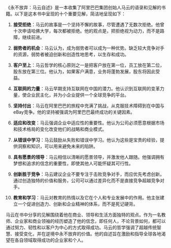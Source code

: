 《永不放弃：马云自述》是一本收集了阿里巴巴集团创始人马云的语录和见解的书籍。以下是这本书中呈现的十个重要见解，简洁地呈现如下：

1. **接受拒绝**：马云的故事是一个坚持不懈的故事，尽管遭遇了无数次拒绝。他曾十次申请哈佛大学，每次都被拒绝。他的观点是，把拒绝视为动力，而不是路障，继续前进。

2. **弱势者的机会**：马云认为，成为弱势者可以成为一种优势。缺乏较大竞争对手的资源，弱势者被迫创新和创造性地思考，以生存和成功。

3. **客户至上**：马云哲学的核心原则之一是把客户放在第一位，员工放在第二位，股东放在第三位。他认为，如果客户满意，业务将蓬勃发展，股东将因此受益。

4. **互联网的力量**：马云早期支持互联网在中国的潜力。他认识到互联网的变革力量，使企业民主化，并为小企业提供一个全球竞争的平台。

5. **坚持付出**：马云在阿里巴巴的旅程中充满了挑战，从克服技术障碍到在中国与eBay竞争。他的坚持被强调为阿里巴巴最终成功的关键因素。

6. **适应和改变**：马云强调企业中适应性的重要性。他认为公司必须愿意根据市场和技术格局的变化改变他们的战略和商业模式。

7. **从错误中学习**：马云鼓励从失败和错误中学习。他认为这些是宝贵的经验，提供洞察和知识，可以用来避免未来的陷阱。

8. **具有愿景的领导**：马云相信以清晰的愿景领导，并激发他人跟随。他强调拥有梦想和追求的信念的重要性，即使其他人可能怀疑其可行性。

9. **创新胜于竞争**：马云建议企业不要专注于击败竞争对手，而应优先考虑创新。通过创造独特的价值和服务，公司可以通过差异化而不是直接竞争超越竞争对手。

10. **教育和学习**：马云对教育的热情以及它在个人和专业发展中的作用。他主张建立一个促进创造力、创新和企业精神的体系，而不是死记硬背。

马云在书中分享的见解围绕着他在商业、领导和生活方面独特的观点。作为一名教师、企业家和商业领袖的经历塑造了他的信念，即任何人，不论背景如何，都可以通过努力、韧性和以客户为中心的方式取得成功。马云的哲学强调了超越传统智慧、接受变化，并在逆境中永不放弃的价值。他的自述旨在激励和指导全球各地渴望在各自领域取得成功的企业家和个人。